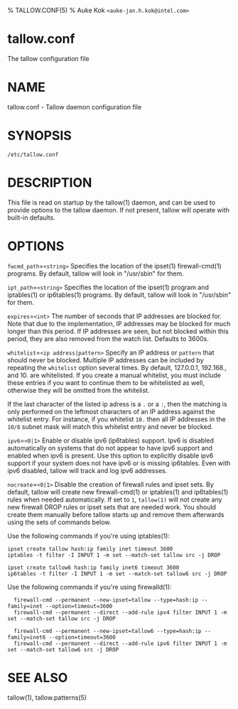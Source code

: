 % TALLOW.CONF(5)
% Auke Kok `<auke-jan.h.kok@intel.com>`

# tallow.conf

The tallow configuration file

# NAME

tallow.conf - Tallow daemon configuration file

# SYNOPSIS

`/etc/tallow.conf`

# DESCRIPTION

This file is read on startup by the tallow(1) daemon, and can
be used to provide options to the tallow daemon. If not present,
tallow will operate with built-in defaults.

# OPTIONS

`fwcmd_path`=`<string>`
Specifies the location of the ipset(1) firewall-cmd(1) programs. By
default, tallow will look in "/usr/sbin" for them.

`ipt_path`=`<string>`
Specifies the location of the ipset(1) program and iptables(1) or
ip6tables(1) programs. By default, tallow will look in "/usr/sbin"
for them.

`expires`=`<int>`
The number of seconds that IP addresses are blocked for. Note that
due to the implementation, IP addresses may be blocked for much
longer than this period. If IP addresses are seen, but not
blocked within this period, they are also removed from the
watch list. Defaults to 3600s.

`whitelist`=`<ip address|pattern>`
Specify an IP address or `pattern` that should never be
blocked. Multiple IP addresses can be included by repeating the
`whitelist` option several times. By default, 127.0.0.1, 192.168., and
10. are whitelisted. If you create a manual whitelist, you must include
these entries if you want to continue them to be whitelisted as
well, otherwise they will be omitted from the whitelist.

If the last character of the listed ip adress is a `.` or a `:`, then
the matching is only performed on the leftmost characters of an IP
address against the whitelist entry. For instance, if you whitelist
`10.` then all IP addresses in the `10/8` subnet mask will match this
whitelist entry and never be blocked.

`ipv6`=`<0|1>`
Enable or disable ipv6 (ip6tables) support. Ipv6 is disabled
automatically on systems that do not appear to have ipv6 support
and enabled when ipv6 is present. Use this option to explicitly
disable ipv6 support if your system does not have ipv6 or is
missing ip6tables. Even with ipv6 disabled, tallow will track
and log ipv6 addresses.

`nocreate`=`<0|1>` Disable the creation of firewall rules and ipset sets. By
default, tallow will create new firewall-cmd(1) or iptables(1) and ip6tables(1)
rules when needed automatically. If set to `1`, `tallow(1)` will not create any
new firewall DROP rules or ipset sets that are needed work. You should create
them manually before tallow starts up and remove them afterwards using the sets
of commands below.

Use the following commands if you're using iptables(1):

  ```
  ipset create tallow hash:ip family inet timeout 3600
  iptables -t filter -I INPUT 1 -m set --match-set tallow src -j DROP

  ipset create tallow6 hash:ip family inet6 timeout 3600
  ip6tables -t filter -I INPUT 1 -m set --match-set tallow6 src -j DROP
  ```

Use the following commands if you're using firewalld(1):

```
  firewall-cmd --permanent --new-ipset=tallow --type=hash:ip --family=inet --option=timeout=3600
  firewall-cmd --permanent --direct --add-rule ipv4 filter INPUT 1 -m set --match-set tallow src -j DROP

  firewall-cmd --permanent --new-ipset=tallow6 --type=hash:ip --family=inet6 --option=timeout=3600
  firewall-cmd --permanent --direct --add-rule ipv6 filter INPUT 1 -m set --match-set tallow6 src -j DROP

  ```

# SEE ALSO

tallow(1), tallow.patterns(5)
